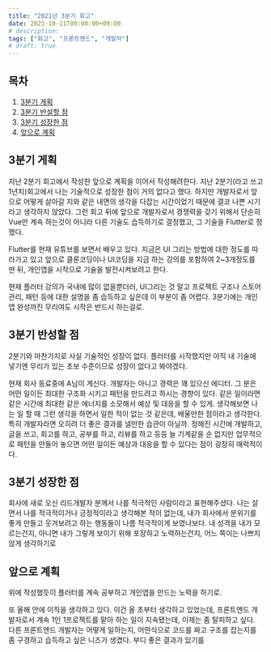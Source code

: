 ```yaml
---
title: "2021년 3분기 회고"
date: 2021-10-11T00:00:00+09:00
# description:
tags: ["회고", "프론트엔드", "개발자"]
# draft: true
---
```


## 목차

1. [3분기 게획](#first)
2. [3분기 반설할 점](#second)
3. [3분기 성장한 점](#third)
4. [앞으로 계획](#fourth)

<h2 id="first">3분기 게획</h2>

지난 2분기 회고에서 작성한 앞으로 계획을 이어서 작성해려한다.
지난 2분기(라고 쓰고 1년치)회고에서 나는 기술적으로 성장한 점이 거의 없다고 했다.
하지만 개발자로서 앞으로 어떻게 살아갈 지와 같은 내면의 생각을 다잡는 시간이었기 때문에 결코 나쁜 시기라고 생각하지 않았다.
그런 회고 뒤에 앞으로 개발자로서 경쟁력을 갖기 위해서 단순히 Vue만 계속 하는것이 아니라 다른 기술도 습득하기로 결정했고, 그 기술을 Flutter로 정했다.

Flutter를 현재 유튜브를 보면서 배우고 있다. 지금은 UI 그리는 방법에 대한 정도를 따라가고 있고 앞으로 클론코딩이나 UI코딩을 지금 하는 강의를 포함하여
2~3개정도를 딴 뒤, 개인앱을 시작으로 기술을 발전시켜보려고 한다.

현재 플러터 강의가 국내에 많이 없을뿐더러, UI그리는 것 말고 프로젝트 구조나 스토어관리, 패턴 등에 대한 설명을 좀 습득하고 싶은데 이 부분이 좀 어렵다.
3분기에는 개인앱 완성까진 무리여도 시작은 반드시 하는걸로.

<h2 id="second">3분기 반성할 점</h2>

2분기와 마찬가지로 사실 기술적인 성장이 없다. 플러터를 시작했지만 아직 내 기술에 넣기엔 무리가 있는 초보 수준이므로 성장이 없다고 봐야겠다.

현재 회사 동료중에 A님이 계신다. 개발자는 아니고 경력은 꽤 있으신 에디터. 그 분은 어떤 일이든 최대한 구조화 시키고 패턴을 만드려고 하시는 경향이 있다.
같은 일이라면 같은 시간에 최대한 같은 에너지를 소모해서 예상 및 대응을 할 수 있게.
생각해보면 나는 일 할 때 그런 생각을 하면서 일한 적이 없는 것 같은데, 배울만한 점이라고 생각한다.
특히 개발자라면 오히려 더 좋은 결과를 낼만한 습관이 아닐까.
정해진 시간에 개발하고, 글을 쓰고, 회고를 하고, 공부를 하고, 리뷰를 하고 등등
늘 기계같을 순 없지만 업무적으로 패턴을 만들어 놓으면 어떤 일이든 예상과 대응을 할 수 있다는 점이 굉장히 매력적이다.

<h2 id="third">3분기 성장한 점</h2>

회사에 새로 오신 리드개발자 분께서 나를 적극적인 사람이라고 표현해주셨다.
나는 살면서 나를 적극적이거나 긍정적이라고 생각해본 적이 없는데,
내가 회사에서 분위기를 좋게 만들고 웃겨보려고 하는 행동들이 나름 적극적이게 보였나보다.
내 성격을 내가 모르는건지, 아니면 내가 그렇게 보이기 위해 포장하고 노력하는건지,
어느 쪽이는 나쁘지 않게 생각하기로

<h2 id="fourth">앞으로 계획</h2>

위에 작성했듯이 플러터를 계속 공부하고 개인앱을 만드는 노력을 하기로.

또 올해 안에 이직을 생각하고 있다. 이건 올 초부터 생각하고 있었는데, 프론트엔드 개발자로서 계속 1인 1프로젝트를 맡아 하는 일이 지속됐는데,
이제는 좀 탈피하고 싶다.
다른 프론트엔드 개발자는 어떻게 일하는지, 어떤식으로 코드를 짜고 구조를 잡는지를 좀 구경하고 습득하고 싶은 니즈가 생겼다.
부디 좋은 결과가 있기를
